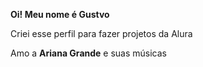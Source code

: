 **Oi! Meu nome é Gustvo**

Criei esse perfil para fazer projetos da Alura

Amo a **Ariana Grande** e suas músicas 


